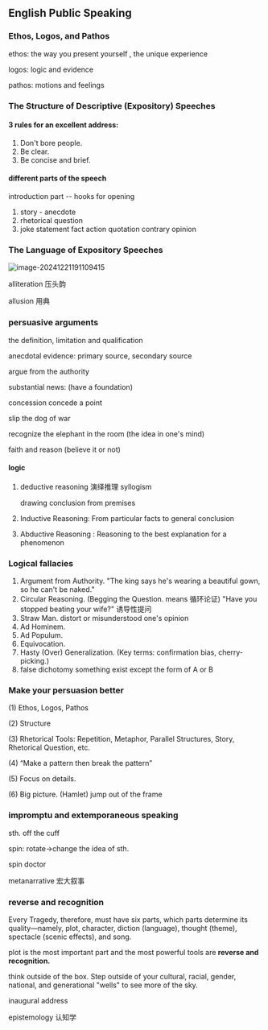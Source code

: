 ## English Public Speaking

### Ethos, Logos, and Pathos

ethos: the way you present yourself , the unique experience

logos: logic and evidence

pathos: motions and feelings

### The Structure of Descriptive (Expository) Speeches

#### 3 rules for an excellent address:

1. Don't bore people.
2. Be clear.
3. Be concise and brief.

#### different parts of the speech

introduction part -- hooks for opening

1. story - anecdote
2. rhetorical question
3. joke statement fact action quotation contrary opinion

### The Language of Expository Speeches

![image-20241221191109415](C:\Users\HP\AppData\Roaming\Typora\typora-user-images\image-20241221191109415.png)

alliteration 压头韵

allusion 用典

### persuasive arguments

the definition, limitation and qualification

anecdotal evidence: primary source, secondary source

argue from the authority

substantial news: (have a foundation)

concession concede a point

slip the dog of war

recognize the elephant in the room (the idea in one's mind)

faith and reason (believe it or not)

#### logic

1. deductive reasoning 演绎推理 syllogism

   drawing conclusion from premises

2. Inductive Reasoning: From particular facts to general conclusion

3. Abductive Reasoning : Reasoning to the best explanation for a phenomenon

### Logical fallacies

1. Argument from Authority. "The king says he's wearing a beautiful gown, so he can't be naked."
2. Circular Reasoning.  (Begging the Question. means 循环论证) "Have you stopped beating your wife?" 诱导性提问 
3. Straw Man.  distort or misunderstood one's opinion
4. Ad Hominem. 
5. Ad Populum. 
6. Equivocation. 
7. Hasty (Over) Generalization.  (Key terms: confirmation bias, cherry-picking.)  
8. false dichotomy something exist except the form of A or B

### Make your persuasion better

(1) Ethos, Logos, Pathos

 (2) Structure

 (3) Rhetorical Tools: Repetition, Metaphor, Parallel Structures, Story, Rhetorical Question, etc. 

 (4) “Make a pattern then break the pattern”

 (5) Focus on details. 

 (6) Big picture. (Hamlet) jump out of the frame

### impromptu and extemporaneous speaking

sth. off the cuff

spin: rotate->change the idea of sth.

spin doctor

metanarrative 宏大叙事

### reverse and recognition

Every Tragedy, therefore, must have six parts, which parts determine its quality—namely, plot, character, diction (language), thought (theme), spectacle (scenic effects), and song. 

plot is the most important part and the most powerful tools are **reverse and recognition.**

think outside of the box. Step outside of your cultural, racial, gender, national, and generational "wells" to see more of the sky. 

inaugural address

epistemology 认知学

